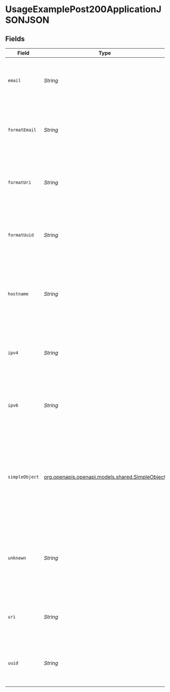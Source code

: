 # UsageExamplePost200ApplicationJSONJSON


## Fields

| Field                                                                                                                                                             | Type                                                                                                                                                              | Required                                                                                                                                                          | Description                                                                                                                                                       |
| ----------------------------------------------------------------------------------------------------------------------------------------------------------------- | ----------------------------------------------------------------------------------------------------------------------------------------------------------------- | ----------------------------------------------------------------------------------------------------------------------------------------------------------------- | ----------------------------------------------------------------------------------------------------------------------------------------------------------------- |
| `email`                                                                                                                                                           | *String*                                                                                                                                                          | :heavy_minus_sign:                                                                                                                                                | A field called email that will have emails generated as examples                                                                                                  |
| `formatEmail`                                                                                                                                                     | *String*                                                                                                                                                          | :heavy_minus_sign:                                                                                                                                                | A field formatted as an email that will have emails generated as examples                                                                                         |
| `formatUri`                                                                                                                                                       | *String*                                                                                                                                                          | :heavy_minus_sign:                                                                                                                                                | A field formatted as a uri that will have uris generated as examples                                                                                              |
| `formatUuid`                                                                                                                                                      | *String*                                                                                                                                                          | :heavy_minus_sign:                                                                                                                                                | A field formatted as a uuid that will have uuids generated as examples                                                                                            |
| `hostname`                                                                                                                                                        | *String*                                                                                                                                                          | :heavy_minus_sign:                                                                                                                                                | A field formatted as a hostname that will have hostnames generated as examples                                                                                    |
| `ipv4`                                                                                                                                                            | *String*                                                                                                                                                          | :heavy_minus_sign:                                                                                                                                                | A field formatted as an ipv4 that will have ipv4s generated as examples                                                                                           |
| `ipv6`                                                                                                                                                            | *String*                                                                                                                                                          | :heavy_minus_sign:                                                                                                                                                | A field formatted as an ipv6 that will have ipv6s generated as examples                                                                                           |
| `simpleObject`                                                                                                                                                    | [org.openapis.openapi.models.shared.SimpleObject](../../models/shared/SimpleObject.md)                                                                            | :heavy_minus_sign:                                                                                                                                                | A simple object that uses all our supported primitive types and enums and has optional properties.<br/><br/>[A link to the external docs.](https://docs.speakeasyapi.dev) |
| `unknown`                                                                                                                                                         | *String*                                                                                                                                                          | :heavy_minus_sign:                                                                                                                                                | A field formatted as an unknown that will have random strings generated as examples                                                                               |
| `uri`                                                                                                                                                             | *String*                                                                                                                                                          | :heavy_minus_sign:                                                                                                                                                | A field called uri that will have uris generated as examples                                                                                                      |
| `uuid`                                                                                                                                                            | *String*                                                                                                                                                          | :heavy_minus_sign:                                                                                                                                                | A field called uuid that will have uuids generated as examples                                                                                                    |
